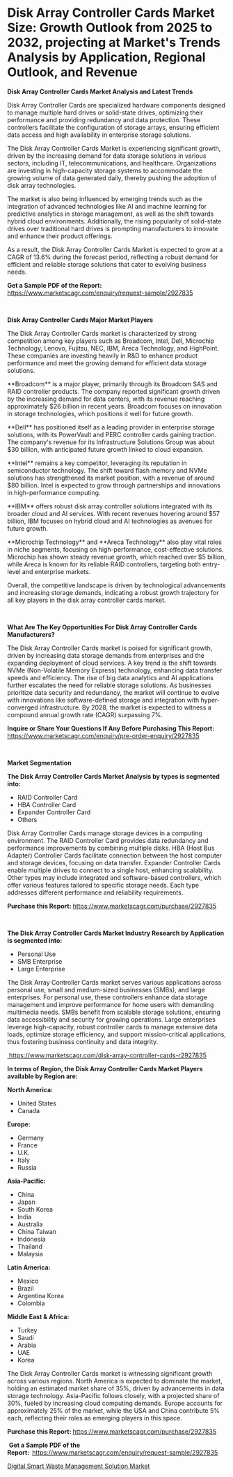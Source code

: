 <p><h1>Disk Array Controller Cards Market Size: Growth Outlook from 2025 to 2032, projecting at Market's Trends Analysis by Application, Regional Outlook, and Revenue</h1></p><p><strong>Disk Array Controller Cards Market Analysis and Latest Trends</strong></p>
<p><p>Disk Array Controller Cards are specialized hardware components designed to manage multiple hard drives or solid-state drives, optimizing their performance and providing redundancy and data protection. These controllers facilitate the configuration of storage arrays, ensuring efficient data access and high availability in enterprise storage solutions. </p><p>The Disk Array Controller Cards Market is experiencing significant growth, driven by the increasing demand for data storage solutions in various sectors, including IT, telecommunications, and healthcare. Organizations are investing in high-capacity storage systems to accommodate the growing volume of data generated daily, thereby pushing the adoption of disk array technologies.</p><p>The market is also being influenced by emerging trends such as the integration of advanced technologies like AI and machine learning for predictive analytics in storage management, as well as the shift towards hybrid cloud environments. Additionally, the rising popularity of solid-state drives over traditional hard drives is prompting manufacturers to innovate and enhance their product offerings. </p><p>As a result, the Disk Array Controller Cards Market is expected to grow at a CAGR of 13.6% during the forecast period, reflecting a robust demand for efficient and reliable storage solutions that cater to evolving business needs.</p></p>
<p><strong>Get a Sample PDF of the Report:&nbsp;</strong> <a href="https://www.marketscagr.com/enquiry/request-sample/2927835?utm_campaign=2566&utm_medium=2&utm_source=Github&utm_content=ia&utm_term=12032025&utm_id=disk-array-controller-cards">https://www.marketscagr.com/enquiry/request-sample/2927835</a></p>
<p>&nbsp;</p>
<p><strong>Disk Array Controller Cards Major Market Players</strong></p>
<p><p>The Disk Array Controller Cards market is characterized by strong competition among key players such as Broadcom, Intel, Dell, Microchip Technology, Lenovo, Fujitsu, NEC, IBM, Areca Technology, and HighPoint. These companies are investing heavily in R&D to enhance product performance and meet the growing demand for efficient data storage solutions.</p><p>**Broadcom** is a major player, primarily through its Broadcom SAS and RAID controller products. The company reported significant growth driven by the increasing demand for data centers, with its revenue reaching approximately $26 billion in recent years. Broadcom focuses on innovation in storage technologies, which positions it well for future growth.</p><p>**Dell** has positioned itself as a leading provider in enterprise storage solutions, with its PowerVault and PERC controller cards gaining traction. The company's revenue for its Infrastructure Solutions Group was about $30 billion, with anticipated future growth linked to cloud expansion.</p><p>**Intel** remains a key competitor, leveraging its reputation in semiconductor technology. The shift toward flash memory and NVMe solutions has strengthened its market position, with a revenue of around $80 billion. Intel is expected to grow through partnerships and innovations in high-performance computing.</p><p>**IBM** offers robust disk array controller solutions integrated with its broader cloud and AI services. With recent revenues hovering around $57 billion, IBM focuses on hybrid cloud and AI technologies as avenues for future growth.</p><p>**Microchip Technology** and **Areca Technology** also play vital roles in niche segments, focusing on high-performance, cost-effective solutions. Microchip has shown steady revenue growth, which reached over $5 billion, while Areca is known for its reliable RAID controllers, targeting both entry-level and enterprise markets.</p><p>Overall, the competitive landscape is driven by technological advancements and increasing storage demands, indicating a robust growth trajectory for all key players in the disk array controller cards market.</p></p>
<p>&nbsp;</p>
<p><strong>What Are The Key Opportunities For Disk Array Controller Cards Manufacturers?</strong></p>
<p><p>The Disk Array Controller Cards market is poised for significant growth, driven by increasing data storage demands from enterprises and the expanding deployment of cloud services. A key trend is the shift towards NVMe (Non-Volatile Memory Express) technology, enhancing data transfer speeds and efficiency. The rise of big data analytics and AI applications further escalates the need for reliable storage solutions. As businesses prioritize data security and redundancy, the market will continue to evolve with innovations like software-defined storage and integration with hyper-converged infrastructure. By 2028, the market is expected to witness a compound annual growth rate (CAGR) surpassing 7%.</p></p>
<p><strong>Inquire or Share Your Questions If Any Before Purchasing This Report:</strong> <a href="https://www.marketscagr.com/enquiry/pre-order-enquiry/2927835?utm_campaign=2566&utm_medium=2&utm_source=Github&utm_content=ia&utm_term=12032025&utm_id=disk-array-controller-cards">https://www.marketscagr.com/enquiry/pre-order-enquiry/2927835</a></p>
<p>&nbsp;</p>
<p><strong>Market Segmentation</strong></p>
<p><strong>The Disk Array Controller Cards Market Analysis by types is segmented into:</strong></p>
<p><ul><li>RAID Controller Card</li><li>HBA Controller Card</li><li>Expander Controller Card</li><li>Others</li></ul></p>
<p><p>Disk Array Controller Cards manage storage devices in a computing environment. The RAID Controller Card provides data redundancy and performance improvements by combining multiple disks. HBA (Host Bus Adapter) Controller Cards facilitate connection between the host computer and storage devices, focusing on data transfer. Expander Controller Cards enable multiple drives to connect to a single host, enhancing scalability. Other types may include integrated and software-based controllers, which offer various features tailored to specific storage needs. Each type addresses different performance and reliability requirements.</p></p>
<p><strong>Purchase this Report:&nbsp;</strong><a href="https://www.marketscagr.com/purchase/2927835?utm_campaign=2566&utm_medium=2&utm_source=Github&utm_content=ia&utm_term=12032025&utm_id=disk-array-controller-cards">https://www.marketscagr.com/purchase/2927835</a></p>
<p>&nbsp;</p>
<p><strong>The Disk Array Controller Cards Market Industry Research by Application is segmented into:</strong></p>
<p><ul><li>Personal Use</li><li>SMB Enterprise</li><li>Large Enterprise</li></ul></p>
<p><p>The Disk Array Controller Cards market serves various applications across personal use, small and medium-sized businesses (SMBs), and large enterprises. For personal use, these controllers enhance data storage management and improve performance for home users with demanding multimedia needs. SMBs benefit from scalable storage solutions, ensuring data accessibility and security for growing operations. Large enterprises leverage high-capacity, robust controller cards to manage extensive data loads, optimize storage efficiency, and support mission-critical applications, thus fostering business continuity and data integrity.</p></p>
<p><a href="https://www.marketscagr.com/disk-array-controller-cards-r2927835?utm_campaign=2566&utm_medium=2&utm_source=Github&utm_content=ia&utm_term=12032025&utm_id=disk-array-controller-cards">&nbsp;https://www.marketscagr.com/disk-array-controller-cards-r2927835</a></p>
<p><strong>In terms of Region, the Disk Array Controller Cards Market Players available by Region are:</strong></p>
<p>
    <p> <strong> North America: </strong>
        <ul>
            <li>United States</li>
            <li>Canada</li>
        </ul>
        </p> 
    <p> <strong> Europe: </strong>
        <ul>
            <li>Germany</li>
            <li>France</li>
            <li>U.K.</li>
            <li>Italy</li>
            <li>Russia</li>
        </ul>
        </p> 
    <p> <strong> Asia-Pacific: </strong>
        <ul>
            <li>China</li>
            <li>Japan</li>
            <li>South Korea</li>
            <li>India</li>
            <li>Australia</li>
            <li>China Taiwan</li>
            <li>Indonesia</li>
            <li>Thailand</li>
            <li>Malaysia</li>
        </ul>
        </p> 
    <p> <strong> Latin America: </strong>
        <ul>
            <li>Mexico</li>
            <li>Brazil</li>
            <li>Argentina Korea</li>
            <li>Colombia</li>
        </ul>
        </p> 
    <p> <strong> Middle East & Africa: </strong>
        <ul>
            <li>Turkey</li>
            <li>Saudi</li>
            <li>Arabia</li>
            <li>UAE</li>
            <li>Korea</li>
        </ul>
    </p>
    </p>
<p><p>The Disk Array Controller Cards market is witnessing significant growth across various regions. North America is expected to dominate the market, holding an estimated market share of 35%, driven by advancements in data storage technology. Asia-Pacific follows closely, with a projected share of 30%, fueled by increasing cloud computing demands. Europe accounts for approximately 25% of the market, while the USA and China contribute 5% each, reflecting their roles as emerging players in this space.</p></p>
<p><strong>Purchase this Report: </strong><a href="https://www.marketscagr.com/purchase/2927835?utm_campaign=2566&utm_medium=2&utm_source=Github&utm_content=ia&utm_term=12032025&utm_id=disk-array-controller-cards">https://www.marketscagr.com/purchase/2927835</a></p>
<p>&nbsp;<strong>Get a Sample PDF of the Report:&nbsp;&nbsp;</strong><a href="https://www.marketscagr.com/enquiry/request-sample/2927835?utm_campaign=2566&utm_medium=2&utm_source=Github&utm_content=ia&utm_term=12032025&utm_id=disk-array-controller-cards">https://www.marketscagr.com/enquiry/request-sample/2927835</a></p>
<p><strong></strong></p>
<p><p><a href="https://github.com/boitafbg/Market-Research-Report-List-1/blob/main/digital-smart-waste-management-solution-market.md?utm_campaign=2566&utm_medium=2&utm_source=Github&utm_content=ia&utm_term=12032025&utm_id=disk-array-controller-cards">Digital Smart Waste Management Solution Market</a></p></p>